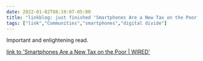 ```yaml
---
date: 2022-01-02T08:19:07-05:00
title: "linkblog: just finished 'Smartphones Are a New Tax on the Poor | WIRED'"
tags: ["link","Communities","smartphones","digital divide"]
---
```

Important and enlightening read.
 
[link to 'Smartphones Are a New Tax on the Poor | WIRED'](https://www.wired.com/story/phones-connectivity-tax-policy/amp)
